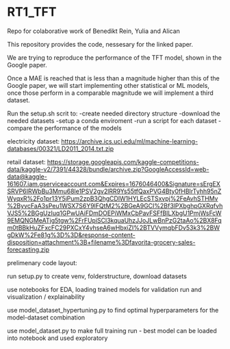 # RT1_TFT

Repo for colaborative work of Benedikt Rein, Yulia and Alican


This repository provides the code, nessesary for the linked paper.

We are trying to reproduce the performance of the TFT model, shown in the Google paper.

Once a MAE is reached that is less than a magnitude higher than this of the Google paper, we will start implementing other statistical or ML models, once those perform in a comparable magnitude we will implement a third dataset.


Run the setup.sh scrit to:
  -create needed directory structure
  -download the needed datasets
  -setup a conda enviroment
  -run a script for each dataset
  -compare the performance of the models
  

electricity dataset:
https://archive.ics.uci.edu/ml/machine-learning-databases/00321/LD2011_2014.txt.zip

retail dataset: https://storage.googleapis.com/kaggle-competitions-data/kaggle-v2/7391/44328/bundle/archive.zip?GoogleAccessId=web-data@kaggle-161607.iam.gserviceaccount.com&Expires=1676046400&Signature=sErgEXSRVP6IRWbBu3Mmu68le1PSV2gv2lRR9Ys55tfQaxPVG4Bty0fHBIrTyhh95nZWyqxR%2Fo1pr13Y5jPum2zpB3QhgCDlW1HYLEcSTSxvpj%2FeAvhSTHMv%2ByvcFaA3sPeu1WSX7S6Y9lFQtM2%2BGeA9GCI%2Bf3lPXbghpGXRqfvhVJS5%2BGgUzIuq1GPwUAiFDmDOEPiWMxCbPavFSFfBILXbgU1PmjWsFcW9EMQNGMeATjg5tgw%2FrFUpiSCl3kquaUhzJJoJLwBnPzG2taAo%2BX8Fqm0tBBkHuZFxcFC29PXCxY4vhseA6wHbxiZI%2BTVVymqbFDv53k3%2BWgDkW%2Fe81g%3D%3D&response-content-disposition=attachment%3B+filename%3Dfavorita-grocery-sales-forecasting.zip







prelimenary code layout:

run setup.py to create venv, folderstructure, download datasets

use notebooks for EDA, loading trained models for validation run and visualization / explainability

use model_dataset_hypertuning.py to find optimal hyperparameters for the model-dataset combination

use model_dataset.py to make full training run - best model can be loaded into notebook and used exploratory
